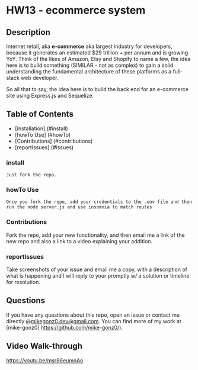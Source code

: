 # HW13 - ecommerce system
  
  ## Description
Internet retail, aka **e-commerce** aka largest industry for developers, because it generates an estimated $29 trillion + per annum and is growing YoY. Think of the likes of Amazon, Etsy and Shopify to name a few, the idea here is to build something (SIMILAR - not as complex) to gain a solid understanding the fundamental architecture of these platforms as a full-stack web developer.

So all that to say, the idea here is to build the back end for an e-commerce site using Express.js and Sequelize.

  ## Table of Contents
  
  * [Installation] (#install)
  * [howTo Use] (#howTo)
  * [Contributions] (#contributions)
  * [reportIssues] (#issues)


  ### install
  ```
  Just fork the repo.
  ```

  ### howTo Use
  ```
  Once you fork the repo, add your credentials to the .env file and then run the node server.js and use insomnia to match routes
  ```

  ### Contributions
  Fork the repo, add your new functionality, and then email me a link of the new repo and also a link to a video explaining your addition.

  ### reportIssues
  Take screenshots of your issue and email me a copy, with a description of what is happening and I will reply to your promptly w/ a solution or timeline for resolution. 

  ## Questions
  If you have any questions about this repo, open an issue or contact me directly @mikegonz0.dev@gmail.com. You can find more of my work at [mike-gonz0] https://github.com/mike-gonz0/).

  ## Video Walk-through
  https://youtu.be/msr86eumnAo
